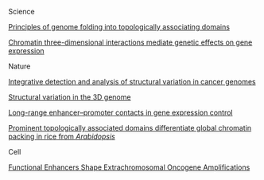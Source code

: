 Science

[Principles of genome folding into topologically associating domains](https://advances.sciencemag.org/content/5/4/eaaw1668)

[Chromatin three-dimensional interactions mediate genetic effects on gene expression](https://science.sciencemag.org/content/364/6439/eaat8266)

Nature

[Integrative detection and analysis of structural variation in cancer genomes](https://www.nature.com/articles/s41588-018-0195-8)

[Structural variation in the 3D genome](https://www.nature.com/articles/s41576-018-0007-0)

[Long-range enhancer–promoter contacts in gene expression control](https://www.nature.com/articles/s41576-019-0128-0)

[Prominent topologically associated domains differentiate global chromatin packing in rice from *Arabidopsis*](https://www.nature.com/articles/s41477-017-0005-9)

Cell

[Functional Enhancers Shape Extrachromosomal Oncogene Amplifications](https://www.cell.com/cell/fulltext/S0092-8674(19)31216-4)

